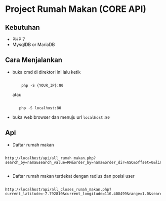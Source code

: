 # Project Rumah Makan (CORE API)

## Kebutuhan

- PHP 7
- MysqlDB or MariaDB

## Cara Menjalankan

- buka cmd di direktori ini lalu ketik
    ```
        
        php -S {YOUR_IP}:80

    ```
    atau

     ```
        
        php -S localhost:80

    ```
- buka web browser dan menuju url `localhost:80`


## Api

- Daftar rumah makan

```

http://localhost/api/all_rumah_makan.php?search_by=nama&search_value=RM&order_by=nama&order_dir=ASC&offset=0&limit=10


```

- Daftar rumah makan terdekat dengan radius dan posisi user

```

http://localhost/api/all_closes_rumah_makan.php?current_latitude=-7.792810&current_longitude=110.408499&range=1.0&search_by=nama&search_value=&offset=0&limit=10


```